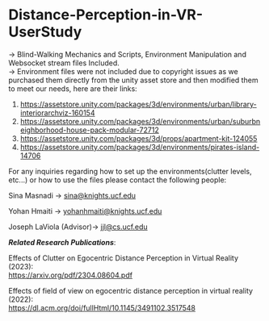 # Distance-Perception-in-VR-UserStudy 
-> Blind-Walking Mechanics and Scripts, Environment Manipulation and Websocket stream files Included.  
-> Environment files were not included due to copyright issues as we purchased them directly from the unity asset store and then modified them to meet our needs, here are their links: 
1. https://assetstore.unity.com/packages/3d/environments/urban/library-interiorarchviz-160154 
2. https://assetstore.unity.com/packages/3d/environments/urban/suburbneighborhood-house-pack-modular-72712 
3. https://assetstore.unity.com/packages/3d/props/apartment-kit-124055 
4. https://assetstore.unity.com/packages/3d/environments/pirates-island-14706 

For any inquiries regarding how to set up the environments(clutter levels, etc...) or how to use the files please contact the following people: 

Sina Masnadi -> sina@knights.ucf.edu

Yohan Hmaiti -> yohanhmaiti@knights.ucf.edu 

Joseph LaViola (Advisor)-> jjl@cs.ucf.edu 

___Related Research Publications___:

Effects of Clutter on Egocentric Distance Perception in Virtual Reality (2023):   
https://arxiv.org/pdf/2304.08604.pdf  

Effects of field of view on egocentric distance perception in virtual reality (2022):   
https://dl.acm.org/doi/fullHtml/10.1145/3491102.3517548
